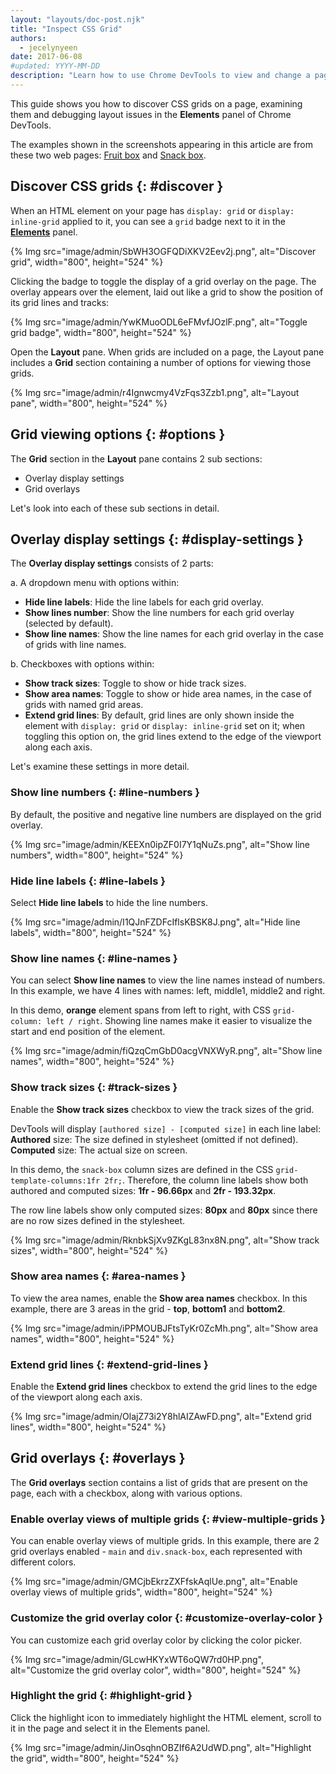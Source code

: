 ```yaml
---
layout: "layouts/doc-post.njk"
title: "Inspect CSS Grid"
authors:
  - jecelynyeen
date: 2017-06-08
#updated: YYYY-MM-DD
description: "Learn how to use Chrome DevTools to view and change a page's CSS."
---
```


This guide shows you how to discover CSS grids on a page, examining them and debugging layout issues
in the **Elements** panel of Chrome DevTools.

The examples shown in the screenshots appearing in this article are from these two web pages: [Fruit
box][1] and [Snack box][2].

## Discover CSS grids {: #discover }

When an HTML element on your page has `display: grid` or `display: inline-grid` applied to it, you
can see a `grid` badge next to it in the [**Elements**][3] panel.

{% Img src="image/admin/SbWH3OGFQDiXKV2Eev2j.png", alt="Discover grid", width="800", height="524" %}

Clicking the badge to toggle the display of a grid overlay on the page. The overlay appears over the
element, laid out like a grid to show the position of its grid lines and tracks:

{% Img src="image/admin/YwKMuoODL6eFMvfJOzlF.png", alt="Toggle grid badge", width="800", height="524" %}

Open the **Layout** pane. When grids are included on a page, the Layout pane includes a **Grid**
section containing a number of options for viewing those grids.

{% Img src="image/admin/r4Ignwcmy4VzFqs3Zzb1.png", alt="Layout pane", width="800", height="524" %}

## Grid viewing options {: #options }

The **Grid** section in the **Layout** pane contains 2 sub sections:

- Overlay display settings
- Grid overlays

Let's look into each of these sub sections in detail.

## Overlay display settings {: #display-settings }

The **Overlay display settings** consists of 2 parts:

a. A dropdown menu with options within:

- **Hide line labels**: Hide the line labels for each grid overlay.
- **Show lines number**: Show the line numbers for each grid overlay (selected by default).
- **Show line names**: Show the line names for each grid overlay in the case of grids with line
  names.

b. Checkboxes with options within:

- **Show track sizes**: Toggle to show or hide track sizes.
- **Show area names**: Toggle to show or hide area names, in the case of grids with named grid
  areas.
- **Extend grid lines**: By default, grid lines are only shown inside the element with
  `display: grid` or `display: inline-grid` set on it; when toggling this option on, the grid lines
  extend to the edge of the viewport along each axis.

Let's examine these settings in more detail.

### Show line numbers {: #line-numbers }

By default, the positive and negative line numbers are displayed on the grid overlay.

{% Img src="image/admin/KEEXn0ipZF0I7Y1qNuZs.png", alt="Show line numbers", width="800", height="524" %}

### Hide line labels {: #line-labels }

Select **Hide line labels** to hide the line numbers.

{% Img src="image/admin/I1QJnFZDFcIflsKBSK8J.png", alt="Hide line labels", width="800", height="524" %}

### Show line names {: #line-names }

You can select **Show line names** to view the line names instead of numbers. In this example, we
have 4 lines with names: left, middle1, middle2 and right.

In this demo, **orange** element spans from left to right, with CSS `grid-column: left / right`.
Showing line names make it easier to visualize the start and end position of the element.

{% Img src="image/admin/fiQzqCmGbD0acgVNXWyR.png", alt="Show line names", width="800", height="524" %}

### Show track sizes {: #track-sizes }

Enable the **Show track sizes** checkbox to view the track sizes of the grid.

DevTools will display `[authored size] - [computed size]` in each line label: **Authored** size: The
size defined in stylesheet (omitted if not defined). **Computed** size: The actual size on screen.

In this demo, the `snack-box` column sizes are defined in the CSS `grid-template-columns:1fr 2fr;`.
Therefore, the column line labels show both authored and computed sizes: **1fr - 96.66px** and
**2fr - 193.32px**.

The row line labels show only computed sizes: **80px** and **80px** since there are no row sizes
defined in the stylesheet.

{% Img src="image/admin/RknbkSjXv9ZKgL83nx8N.png", alt="Show track sizes", width="800", height="524" %}

### Show area names {: #area-names }

To view the area names, enable the **Show area names** checkbox. In this example, there are 3 areas
in the grid - **top**, **bottom1** and **bottom2**.

{% Img src="image/admin/iPPMOUBJFtsTyKr0ZcMh.png", alt="Show area names", width="800", height="524" %}

### Extend grid lines {: #extend-grid-lines }

Enable the **Extend grid lines** checkbox to extend the grid lines to the edge of the viewport along
each axis.

{% Img src="image/admin/OlajZ73i2Y8hlAIZAwFD.png", alt="Extend grid lines", width="800", height="524" %}

## Grid overlays {: #overlays }

The **Grid overlays** section contains a list of grids that are present on the page, each with a
checkbox, along with various options.

### Enable overlay views of multiple grids {: #view-multiple-grids }

You can enable overlay views of multiple grids. In this example, there are 2 grid overlays enabled -
`main` and `div.snack-box`, each represented with different colors.

{% Img src="image/admin/GMCjbEkrzZXFfskAqlUe.png", alt="Enable overlay views of multiple grids", width="800", height="524" %}

### Customize the grid overlay color {: #customize-overlay-color }

You can customize each grid overlay color by clicking the color picker.

{% Img src="image/admin/GLcwHKYxWT6oQW7rd0HP.png", alt="Customize the grid overlay color", width="800", height="524" %}

### Highlight the grid {: #highlight-grid }

Click the highlight icon to immediately highlight the HTML element, scroll to it in the page and
select it in the Elements panel.

{% Img src="image/admin/JinOsqhnOBZIf6A2UdWD.png", alt="Highlight the grid", width="800", height="524" %}

[1]: https://jec.fyi/demo/css-grid-fruit
[2]: https://jec.fyi/demo/css-grid-snack
[3]: /docs/devtools/open
